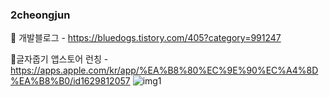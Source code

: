 ### 2cheongjun<br> 

📘 개발블로그 - https://bluedogs.tistory.com/405?category=991247

📱글자줍기 앱스토어 런칭 - https://apps.apple.com/kr/app/%EA%B8%80%EC%9E%90%EC%A4%8D%EA%B8%B0/id1629812057
![img1](https://user-images.githubusercontent.com/74134181/174625021-5d2e313c-60ce-4b5d-8a06-d1f4a8c694d1.png)

